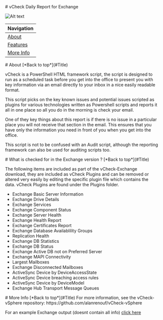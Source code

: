 <a name="Title">
# vCheck Daily Report for Exchange

![Alt text](https://s3.amazonaws.com/vcheck/vCheck-Exchange_Screenshot.PNG "vCheck Sample")

|Navigation|
|-----------------|
|[About](#About)|
|[Features](#Features)|
|[More Info](#More)|

<a name="About">
# About
[*Back to top*](#Title)

vCheck is a PowerShell HTML framework script, the script is designed to run as a scheduled task before you get into the office to present you with key information via an email directly to your inbox in a nice easily readable format. 

This script picks on the key known issues and potential issues scripted as plugins for various technologies written as Powershell scripts and reports it all in one place so all you do in the morning is check your email.

One of they key things about this report is if there is no issue in a particular place you will not receive that section in the email. This ensures that you have only the information you need in front of you when you get into the office.

This script is not to be confused with an Audit script, although the reporting framework can also be used for auditing scripts too. 


<a name="Features">
# What is checked for in the Exchange version ?
[*Back to top*](#Title)

The following items are included as part of the vCheck-Exchange download, they are included as vCheck Plugins and can be removed or altered very easily by editing the specific plugin file which contains the data. vCheck Plugins are found under the Plugins folder.

- Exchange Basic Server Information
- Exchange Drive Details
- Exchange Services
- Exchange Component Status
- Exchange Server Health
- Exchange Health Report
- Exchange Certificates Report
- Exchange Database Availablility Groups
- Replication Health
- Exchange DB Statistics
- Exchange DB Status
- Exchange Active DB not on Preferred Server 
- Exchange MAPI Connectivity
- Largest Mailboxes
- Exchange Disconnected Mailboxes
- ActiveSync Device by DeviceAccessState
- ActiveSync Device breaching access rules
- ActiveSync Device by DeviceModel
- Exchange Hub Transport Message Queues

<a name="More">
# More Info
[*Back to top*](#Title)
For more information, see the vCheck-vSphere repository: https://github.com/alanrenouf/vCheck-vSphere

For an example Exchange output (doesnt contain all info) [click here](https://s3.amazonaws.com/vcheck/vCheck-Exchange_Sample.htm)
